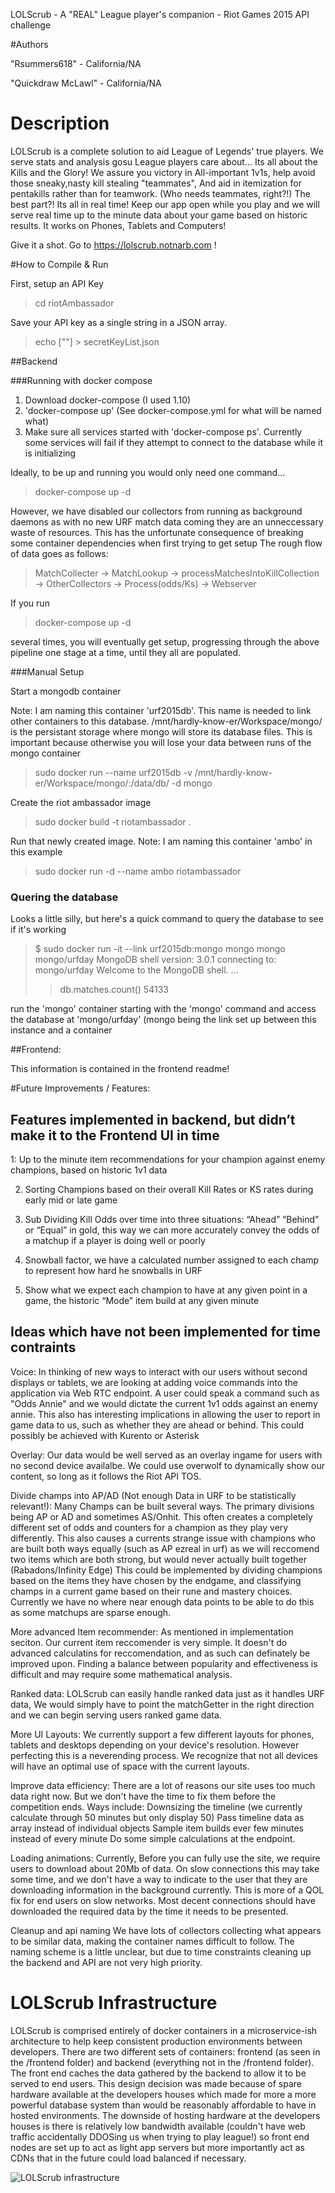 LOLScrub - A "REAL" League player's companion - Riot Games 2015 API challenge

#Authors

"Rsummers618" - California/NA

"Quickdraw McLawl" - California/NA

# Description
LOLScrub is a complete solution to aid League of Legends' true players.
We serve stats and analysis gosu League players care about... Its all about the Kills and the Glory!
We assure you victory in All-important 1v1s, help avoid those sneaky,nasty kill stealing "teammates", And aid in itemization for pentakills rather than for teamwork. (Who needs teammates, right?!)
	The best part?!
Its all in real time! Keep our app open while you play and we will serve real time up to the minute data about your game based on historic results.
It works on Phones, Tablets and Computers!

Give it a shot. Go to https://lolscrub.notnarb.com !

#How to Compile & Run

First, setup an API Key

> cd riotAmbassador

Save your API key as a single string in a JSON array.

> echo ["<your-secret-key-here>"] > secretKeyList.json

##Backend


###Running with docker compose

1. Download docker-compose (I used 1.10)
2. 'docker-compose up' (See docker-compose.yml for what will be named what)
3. Make sure all services started with 'docker-compose ps'.  Currently some services will fail if they attempt to connect to the database while it is initializing 

Ideally, to be up and running you would only need one command...

> docker-compose up -d

However, we have disabled our collectors from running as background daemons as with no new URF match data coming they are an unneccessary waste of resources.
This has the unfortunate consequence of breaking some container dependencies when first trying to get setup
The rough flow of data goes as follows:

> MatchCollecter -> MatchLookup -> processMatchesIntoKillCollection -> OtherCollectors -> Process(odds/Ks) -> Webserver

If you run

> docker-compose up -d 

several times, you will eventually get setup, progressing through the above pipeline one stage at a time, until they all are populated.

###Manual Setup


Start a mongodb container


Note: I am naming this container 'urf2015db'.  This name is needed to link other containers to this database.  /mnt/hardly-know-er/Workspace/mongo/ is the persistant storage where mongo will store its database files.  This is important because otherwise you will lose your data between runs of the mongo container

> sudo docker run --name urf2015db -v /mnt/hardly-know-er/Workspace/mongo/:/data/db/ -d mongo


Create the riot ambassador image

> sudo docker build -t riotambassador .

Run that newly created image.  Note: I am naming this container 'ambo' in this example

> sudo docker run -d --name ambo riotambassador


### Quering the database

Looks a little silly, but here's a quick command to query the database to see if it's working

>$ sudo docker run -it --link urf2015db:mongo mongo mongo mongo/urfday
> MongoDB shell version: 3.0.1
> connecting to: mongo/urfday
> Welcome to the MongoDB shell.
> ...
> > db.matches.count()
> 54133
> >

run the 'mongo' container starting with the 'mongo' command and access the database at 'mongo/urfday' (mongo being the link set up between this instance and a container


##Frontend:

This information is contained in the frontend readme!


#Future Improvements / Features:

## Features implemented in backend, but didn’t make it to the Frontend UI in time

1: Up to the minute item recommendations for your champion
against enemy champions, based on historic 1v1 data


2. Sorting Champions based on their overall Kill Rates or KS
rates during early mid or late game


3. Sub Dividing Kill Odds over time into three situations: “Ahead”
“Behind” or “Equal” in gold, this way we can more accurately convey the odds of
a matchup if a player is doing well or poorly


4. Snowball factor, we have a calculated number assigned to
each champ to represent how hard he snowballs in URF


5. Show what we expect each champion to have at any given
point in a game, the historic “Mode” item build at any given minute


## Ideas which have not been implemented for time contraints

  Voice:
  In thinking of new ways to interact with our users without second displays or tablets, we are looking at adding voice commands into the application via 
  Web RTC endpoint.  A user could speak a command such as "Odds Annie" and we would dictate the current 1v1 odds against an enemy annie.
  This also has interesting implications in allowing the user to report in game data to us, such as whether they are ahead or behind.  This could possibly be achieved with Kurento or Asterisk
  
  Overlay:
  Our data would be well served as an overlay ingame for users with no second device availalbe.  We could use overwolf to dynamically show our content, so long as it follows the Riot API TOS.
  
  Divide champs into AP/AD (Not enough Data in URF to be statistically relevant!):
  Many Champs can be built several ways. The primary divisions being AP or AD and sometimes AS/Onhit.  This often creates a completely different set of odds and counters for a champion as they play very differently.
  This also causes a currents strange issue with champions who are built both ways equally (such as AP ezreal in urf) as we will reccomend two items which are both strong, but would never actually built together (Rabadons/Infinity Edge)
  This could be implemented by dividing champions based on the items they have chosen by the endgame, and classifying champs in a current game based on their rune and mastery choices.  Currently we have no where near enough data points to be able to do this
  as some matchups are sparse enough.
  
  More advanced Item recommender:
  As mentioned in implementation seciton. Our current item reccomender is very simple.  It doesn't do advanced calculatins for reccomendation, and as such can definately be improved upon.  Finding a balance between popularity and effectiveness is difficult
  and may require some mathematical analysis.

  Ranked data:
  LOLScrub can easily handle ranked data just as it handles URF data, We would simply have to point the matchGetter in the right direction and we can begin serving users ranked game data.
  
  More UI Layouts:
  We currently support a few different layouts for phones, tablets and desktops depending on your device's resolution.  However perfecting this is a neverending process.  We recognize that not all devices will have an optimal use of space with the current layouts.
  
  Improve data efficiency:
  There are a lot of reasons our site uses too much data right now. But we don't have the time to fix them before the competition ends.  Ways include:
  Downsizing the timeline (we currently calculate through 50 minutes but only display 50)
  Pass timeline data as array instead of individual objects
  Sample item builds ever few minutes instead of every minute
  Do some simple calculations at the endpoint.
  
  Loading animations:
  Currently, Before you can fully use the site, we require users to download about 20Mb of data.  On slow connections this may take some time, and we don't have a way to indicate to the user that they are downloading information 
  in the background currently.  This is more of a QOL fix for end users on slow networks.  Most decent connections should have downloaded the required data by the time it needs to be presented.

  Cleanup and api naming
  We have lots of collectors collecting what appears to be similar data, making the container names difficult to follow.  The naming scheme is a little unclear, but due to time constraints cleaning up the backend and API are 
  not very high priority.



# LOLScrub Infrastructure

LOLScrub is comprised entirely of docker containers in a microservice-ish architecture to help keep consistent production environments between developers.  There are two different sets of containers: frontend (as seen in the /frontend folder) and backend (everything not in the /frontend folder).  The front end caches the data gathered by the backend to allow it to be served to end users.  This design decision was made because of spare hardware available at the developers houses which made for more a more powerful database system than would be reasonably affordable to have in hosted environments.  The downside of hosting hardware at the developers houses is there is relatively low bandwidth available (couldn't have web traffic accidentally DDOSing us when trying to play league!) so front end nodes are set up to act as light app servers but more importantly act as CDNs that in the future could load balanced if necessary.

![LOLScrub infrastructure](i.imgur.com/qVddgKn.png)
